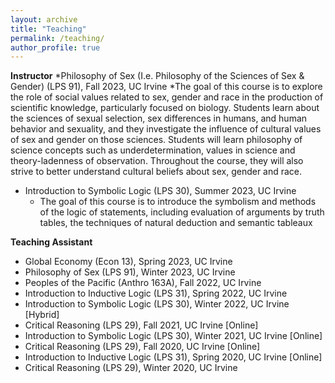 ```yaml
---
layout: archive
title: "Teaching"
permalink: /teaching/
author_profile: true
---
```


**Instructor**
*Philosophy of Sex (I.e. Philosophy of the Sciences of Sex & Gender) (LPS 91), Fall 2023, UC Irvine
  *The goal of this course is to explore the role of social values related to sex, gender and race in the production of scientific knowledge, particularly focused on biology. Students learn about the sciences of sexual selection, sex differences in humans, and human behavior and sexuality, and they investigate the influence of cultural values of sex and gender on those sciences. Students will learn philosophy of science concepts such as underdetermination, values in science and theory-ladenness of observation. Throughout the course, they will also strive to better understand cultural beliefs about sex, gender and race.
* Introduction to Symbolic Logic (LPS 30), Summer 2023, UC Irvine
  * The goal of this course is to introduce the symbolism and methods of the logic of statements, including evaluation of arguments by truth tables, the techniques of natural deduction and semantic tableaux

**Teaching Assistant**
* Global Economy (Econ 13), Spring 2023, UC Irvine
* Philosophy of Sex (LPS 91), Winter 2023, UC Irvine
* Peoples of the Pacific (Anthro 163A), Fall 2022, UC Irvine
* Introduction to Inductive Logic (LPS 31), Spring 2022, UC Irvine
* Introduction to Symbolic Logic (LPS 30), Winter 2022, UC Irvine [Hybrid]
* Critical Reasoning (LPS 29), Fall 2021, UC Irvine [Online]
* Introduction to Symbolic Logic (LPS 30), Winter 2021, UC Irvine [Online]
* Critical Reasoning (LPS 29), Fall 2020, UC Irvine [Online]
* Introduction to Inductive Logic (LPS 31), Spring 2020, UC Irvine [Online]
* Critical Reasoning (LPS 29), Winter 2020, UC Irvine
